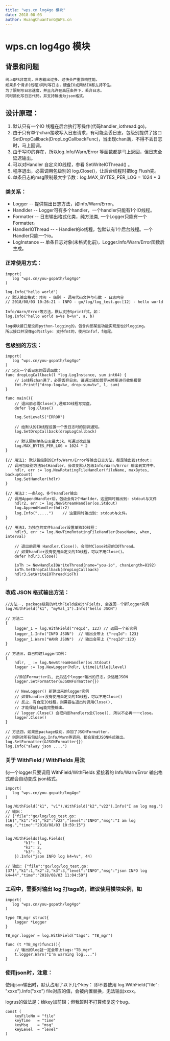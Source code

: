 ```yaml
---
title: "wps.cn log4go 模块"
date: 2018-08-03
author: HuangChuanTonG@WPS.cn
---
```


# wps.cn log4go 模块

## 背景和问题

    线上QPS非常高，日志输出过多、过快会严重影响性能。
    如果多个请求(线程)同时写日志，硬盘IO或网络IO都支持不住。
    为了限制写日志速度，并且允许在高压条件下，丢弃日志。
    同时简化写日志代码，并支持输出为json格式。

## 设计原理：

1. 默认只有一个IO 线程在后台执行写操作(代码handler_iothread.go)。
2. 由于只有单个chan接收写入日志请求，有可能会丢日志，包级别提供了接口 SetDropCallback(DropLogCallbackFunc)，当出现chan满，不得不丢日志时，马上回调。
3. 由于写IO的存在，所以log.Info/Warn/Error 等函数都是马上返回，但日志全延迟输出。
4. 可以对Handler 自定义IO线程，参看 SetWriteIOThread() 。
5. 程序退出，必需调用包级别的 log.Close()，让后台线程时把log Flush完。
6. 单条日志的msg限制最大字节数：log.MAX_BYTES_PER_LOG = 1024 * 3


### 类关系：

- Logger    -- 提供输出日志方法，如Info/Warn/Error。
- Handlder  -- Logger可有多个handler，一个handler只能有1个IO线程。
- Formatter -- 日志输出格式化类，纯方法类, 一个Logger只能有一个Formatter。
- HandlerIOThread -- - Handler的io线程，包默认有1个后台线程。一个Handler只能一个io。
- LogInstance -- 单条日志对象(未格式化前)，Logger.Info/Warn/Error函数后生成。


### 正常使用方式：
```
import(
   log "wps.cn/you-gopath/log4go"
)

log.Info("hello world") 
// 默认输出格式：时间 - 级别 - 调用代码文件与行数 - 日志内容
// 2018/08/03 10:26:21 - INFO - go/log/log_test.go:[12] - hello world

Info/Warn/Error等方法，默认支持Sprintf式，如：
log.Info("hello world a=%s b=%v", a, b)

log模块接口是没用python-logging的，包含内部某些功能实现是也抄logging。
所以接口并没像go的stlye: 支持fmt的，使用Infof，f结尾。
```

### 包级别的方法：
```
import(
   log "wps.cn/you-gopath/log4go"
)
// 定义一个丢日志的回调函数：
func dropLogCallback(l *log.LogInstance, sum int64) {
    // io线程chan满了，必需丢弃日志，请通过诸如普罗米修斯进行收集报警
    fmt.Printf("drop-log=%v, drop-sum=%v", l, sum)
}

func main(){
    // 退出前必需Close(),通知IO线程写完盘。
    defer log.Close()

    log.SetLevelS("ERROR") 

    // 给默认的IO线程设置一个丢日志时的回调通知。
    log.SetDropCallback(dropLogCallback) 

    // 默认限制单条日志最大3k，可通过改此值
    log.MAX_BYTES_PER_LOG = 1024 * 2  
}

{// 用法1: 默认包级别的Info/Warn/Error等输出日志方法，都是输出到stdout；
 // 调用包级别方法SetHandler，会改变默认包级Info/Warn/Error 输出到文件中。
    hdlr, err := log.NewRotatingFileHandler(fileName, maxBytes, backupCount)
    log.SetHandler(hdlr)
}

{// 用法2：一条log，多个Handler输出
 // 调用AppendHandler后，包级会有2个Hanlder，这里同时输出到: stdout与文件
    hdlr2, err := log.NewStreamHandler(os.Stdout)
    log.AppendHandler(hdlr2)
    log.Info(".....")    // 这里同时输出到: stdout与文件。
}

{// 用法3，为独立的文件handler设置单独IO线程：
    hdlr3, err := log.NewTimeRotatingFileHandler(baseName, when, interval)

    // 退出前调用 Handler.Close()，会同时Close对应的IOThread。
    // 如果handler没有使用自定义的IO线程，可以不用Close()。
    defer hdlr3.Close()

    ioTh := NewHandleIOWriteThread(name="you-io", chanLength=8192)
    ioTh.SetDropCallback(dropLogCallback)
    hdlr3.SetWriteIOThread(ioTh)
}
```
### 改成 JSON 格式输出方法：
```
//方法一, package级别的WithField或WithFields, 会返回一个新logger实例
log.WithField("k1", "myVal_1").Info("hello JSON")

// 方法二
{
    logger_1 = log.WithField("reqId", 123) // 返回一个新实例
    logger_1.Info("INFO JSON")  // 输出会带上 {"reqId": 123}
    logger_1.Warn("WANR JSON")  // 输出会带上 {"reqId":123}
}

// 方法三，自己构建logger实例：
{
    hdlr, _ := log.NewStreamHandler(os.Stdout)
    logger := log.NewLogger(hdlr, Ltime|Lfile|Llevel)

    //添加Formatter后, 此后这个logger输出的日志，永远是JSON
    logger.SetFormatter(&JSONFormatter{})  

    // NewLogger() 新建出来的logger实例
    // 如果handler没有使用自定义的IO线程，可以不用Close()
    // 反之，有自定IO线程，则需要在退出时调用Close(),
    // 才能保证log能完整输出。
    // logger.Close() 会把内部handlers全Close(), 所以不必再一一close。
    logger.Close()  
}

// 方法四，如果是package级别，添加了JSONFormatter，
// 则刚对所有包级log.Info/Warn等调用，都会变成JSON格式输出。
log.SetFormatter(&JSONFormatter{}) 
log.Info("alway json ....")
```

### 关于 WithField / WithFields 用法

何一个logger只要调用 WithField/WithFields 紧接着的 Info/Warn/Error
输出格式都会自动变成 json格式。

```
import(
   log "wps.cn/you-gopath/log4go"
)

log.WithField("k1", "v1").WithField("k2","v22").Info("I am log msg.")
// 输出：
// {"file":"go/log/log_test.go:[16]","k1":"v1","k2":"v22","level":"INFO","msg":"I am log msg.","time":"2018/08/03 10:59:15"}


log.WithFields(log.Fields{
        "k1": 1,
        "k2": 2,
        "k3": 3,
    }).Info("json INFO log k4=%v", 44)

// 输出: {"file":"go/log/log_test.go:[37]","k1":1,"k2":2,"k3":3,"level":"INFO","msg":"json INFO log k4=44","time":"2018/08/03 11:04:59"}

```

### 工程中，需要对输出 log 打tags的，建议使用模块实例，如
```
import(
   log "wps.cn/you-gopath/log4go"
)

type TB_mgr struct{
    logger *Logger
}

TB_mgr.logger = log.WithField("tags": "TB_mgr")

func (t *TB_mgr)func1(){
    // 输出的log就一定会带上tags:"TB_mgr"
    t.logger.Warn("I'm warning log....")
}

```


### 使用json时，注意：

使用json输出时，默认占用了以下几个key：
即不要使用 log.WithField("file": "xxxx").Info("xxx") 
file对应的值，会被内置替换，无法输出xxxx。

logrus的做法是：给key加前辍；但我暂时不打算修复这个bug。

```
const (
    keyFileNo = "file"
    keyTime   = "time"
    keyMsg    = "msg"
    keyLevel  = "level"
)
```
